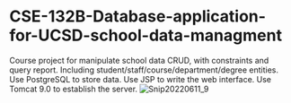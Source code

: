 # CSE-132B-Database-application-for-UCSD-school-data-managment
Course project for manipulate school data CRUD, with constraints and query report. 
Including student/staff/course/department/degree entities. 
Use PostgreSQL to store data. 
Use JSP to write the web interface. 
Use Tomcat 9.0 to establish the server.
![Snip20220611_9](https://user-images.githubusercontent.com/49352811/173217271-a247659a-4caf-4804-b2de-fc53bf54cd5b.png)
